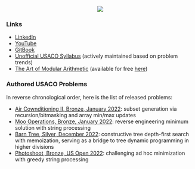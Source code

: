 <p align="center">
<img align="center" src="https://github-readme-stats-sigma-five.vercel.app/api?username=Aryansh-S&show_icons=true&theme=onedark&count_private=true">
</p>

### Links
* [LinkedIn](https://www.linkedin.com/in/aryansh-s/)
* [YouTube](https://www.youtube.com/channel/UCv8ezwOmxy3kuAYEy9JhgJQ/)
* [GitBook](https://aryansh.gitbook.io/)
* [Unofficial USACO Syllabus](https://www.overleaf.com/read/fktckfprxyxn) (actively maintained based on problem trends)
* [The Art of Modular Arithmetic](https://www.amazon.com/Art-Modular-Arithmetic-Aryansh-Shrivastava-ebook/dp/B09DF7MTWB) (available for free [here](https://aryansh-s.github.io/The_Art_of_Modular_Arithmetic.pdf))

### Authored USACO Problems
In reverse chronological order, here is the list of released problems:
* [Air Cownditioning II, Bronze, January 2022](http://usaco.org/index.php?page=viewproblem2&cpid=1276): subset generation via recursion/bitmasking and array min/max updates
* [Moo Operations, Bronze, January 2022](http://usaco.org/index.php?page=viewproblem2&cpid=1277): reverse engineering minimum solution with string processing
* [Barn Tree, Silver, December 2022](http://usaco.org/index.php?page=viewproblem2&cpid=1254): constructive tree depth-first search with memoization, serving as a bridge to tree dynamic programming in higher divisions
* [Photoshoot, Bronze, US Open 2022](http://usaco.org/index.php?page=viewproblem2&cpid=1227): challenging ad hoc minimization with greedy string processing
